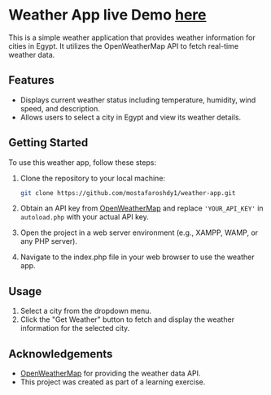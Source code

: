 # Weather App live Demo [here](http://mostafaroshdy.great-site.net/webservices/lab1/)

This is a simple weather application that provides weather information for cities in Egypt. It utilizes the OpenWeatherMap API to fetch real-time weather data.

## Features

- Displays current weather status including temperature, humidity, wind speed, and description.
- Allows users to select a city in Egypt and view its weather details.

## Getting Started

To use this weather app, follow these steps:

1. Clone the repository to your local machine:

    ```bash
    git clone https://github.com/mostafaroshdy1/weather-app.git
    ```

2. Obtain an API key from [OpenWeatherMap](https://openweathermap.org/) and replace `'YOUR_API_KEY'` in `autoload.php` with your actual API key.

3. Open the project in a web server environment (e.g., XAMPP, WAMP, or any PHP server).

4. Navigate to the index.php file in your web browser to use the weather app.

## Usage

1. Select a city from the dropdown menu.
2. Click the "Get Weather" button to fetch and display the weather information for the selected city.


## Acknowledgements

- [OpenWeatherMap](https://openweathermap.org/) for providing the weather data API.
- This project was created as part of a learning exercise.

